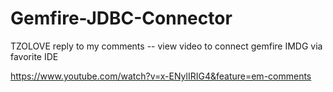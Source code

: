 # Gemfire-JDBC-Connector

TZOLOVE reply to my comments -- view video to connect gemfire IMDG via favorite IDE

https://www.youtube.com/watch?v=x-ENylIRIG4&feature=em-comments

